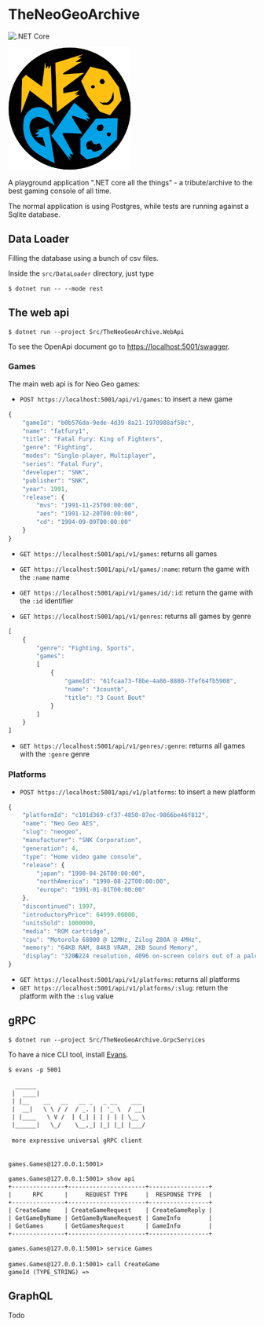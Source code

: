 # TheNeoGeoArchive
![.NET Core](https://github.com/CarloMicieli/TheNeoGeoArchive/workflows/.NET%20Core/badge.svg)

![Neo Geo](logo.png)

A playground application ".NET core all the things" - a tribute/archive to the best gaming console of all time.

The normal application is using Postgres, while tests are running against a Sqlite database.

## Data Loader

Filling the database using a bunch of csv files.

Inside the `src/DataLoader` directory, just type

```
$ dotnet run -- --mode rest
```

## The web api

```
$ dotnet run --project Src/TheNeoGeoArchive.WebApi
```

To see the OpenApi document go to [https://localhost:5001/swagger](https://localhost:5001/swagger).

### Games

The main web api is for Neo Geo games:

- `POST https://localhost:5001/api/v1/games`: to insert a new game

```javascript
{
    "gameId": "b0b576da-9ede-4d39-8a21-1970988af58c",
    "name": "fatfury1",
    "title": "Fatal Fury: King of Fighters",
    "genre": "Fighting",
    "modes": "Single-player, Multiplayer",
    "series": "Fatal Fury",
    "developer": "SNK",
    "publisher": "SNK",
    "year": 1991,
    "release": {
        "mvs": "1991-11-25T00:00:00",
        "aes": "1991-12-20T00:00:00",
        "cd": "1994-09-09T00:00:00"
    }
}
```

- `GET https://localhost:5001/api/v1/games`: returns all games
- `GET https://localhost:5001/api/v1/games/:name`: return the game with the `:name` name
- `GET https://localhost:5001/api/v1/games/id/:id`: return the game with the `:id` identifier

- `GET https://localhost:5001/api/v1/genres`: returns all games by genre

```javascript
[
    {
        "genre": "Fighting, Sports",
        "games": 
        [
            {
                "gameId": "61fcaa73-f8be-4a86-8880-7fef64fb5908",
                "name": "3countb",
                "title": "3 Count Bout"
            }
        ]
    }
]
```

- `GET https://localhost:5001/api/v1/genres/:genre`: returns all games with the `:genre` genre


### Platforms

- `POST https://localhost:5001/api/v1/platforms`: to insert a new platform

```javascript
{
    "platformId": "c101d369-cf37-4850-87ec-9866be46f812",
    "name": "Neo Geo AES",
    "slug": "neogeo",
    "manufacturer": "SNK Corporation",
    "generation": 4,
    "type": "Home video game console",
    "release": {
        "japan": "1990-04-26T00:00:00",
        "northAmerica": "1990-08-22T00:00:00",
        "europe": "1991-01-01T00:00:00"
    },
    "discontinued": 1997,
    "introductoryPrice": 64999.00000,
    "unitsSold": 1000000,
    "media": "ROM cartridge",
    "cpu": "Motorola 68000 @ 12MHz, Zilog Z80A @ 4MHz",
    "memory": "64KB RAM, 84KB VRAM, 2KB Sound Memory",
    "display": "320�224 resolution, 4096 on-screen colors out of a palette of 65536"
}
```

- `GET https://localhost:5001/api/v1/platforms`: returns all platforms
- `GET https://localhost:5001/api/v1/platforms/:slug`: return the platform with the `:slug` value

## gRPC

```
$ dotnet run --project Src/TheNeoGeoArchive.GrpcServices
```

To have a nice CLI tool, install [Evans](https://github.com/ktr0731/evans/releases).

```
$ evans -p 5001

  ______
 |  ____|
 | |__    __   __   __ _   _ __    ___
 |  __|   \ \ / /  / _. | | '_ \  / __|
 | |____   \ V /  | (_| | | | | | \__ \
 |______|   \_/    \__,_| |_| |_| |___/

 more expressive universal gRPC client


games.Games@127.0.0.1:5001>
```

```
games.Games@127.0.0.1:5001> show api
+---------------+----------------------+-----------------+
|      RPC      |     REQUEST TYPE     |  RESPONSE TYPE  |
+---------------+----------------------+-----------------+
| CreateGame    | CreateGameRequest    | CreateGameReply |
| GetGameByName | GetGameByNameRequest | GameInfo        |
| GetGames      | GetGamesRequest      | GameInfo        |
+---------------+----------------------+-----------------+
```

```
games.Games@127.0.0.1:5001> service Games

games.Games@127.0.0.1:5001> call CreateGame
gameId (TYPE_STRING) => 
```

## GraphQL

Todo
